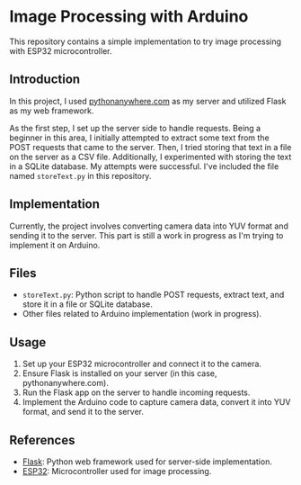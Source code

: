 # Image Processing with Arduino

This repository contains a simple implementation to try image processing with ESP32 microcontroller.

## Introduction
In this project, I used [pythonanywhere.com](https://www.pythonanywhere.com/) as my server and utilized Flask as my web framework.

As the first step, I set up the server side to handle requests. Being a beginner in this area, I initially attempted to extract some text from the POST requests that came to the server. Then, I tried storing that text in a file on the server as a CSV file. Additionally, I experimented with storing the text in a SQLite database. My attempts were successful. I've included the file named `storeText.py` in this repository.

## Implementation
Currently, the project involves converting camera data into YUV format and sending it to the server. This part is still a work in progress as I'm trying to implement it on Arduino.

## Files
- `storeText.py`: Python script to handle POST requests, extract text, and store it in a file or SQLite database.
- Other files related to Arduino implementation (work in progress).

## Usage
1. Set up your ESP32 microcontroller and connect it to the camera.
2. Ensure Flask is installed on your server (in this case, pythonanywhere.com).
3. Run the Flask app on the server to handle incoming requests.
4. Implement the Arduino code to capture camera data, convert it into YUV format, and send it to the server.

## References
- [Flask](https://flask.palletsprojects.com/): Python web framework used for server-side implementation.
- [ESP32](https://www.espressif.com/en/products/socs/esp32): Microcontroller used for image processing.

